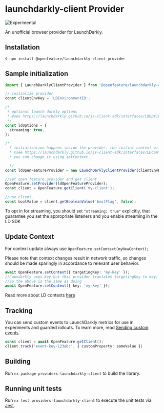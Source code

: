 # launchdarkly-client Provider

![Experimental](https://img.shields.io/badge/experimental-breaking%20changes%20allowed-yellow)

An unofficial browser provider for LaunchDarkly.

## Installation

```
$ npm install @openfeature/launchdarkly-client-provider
```

## Sample initialization

```ts
import { LaunchDarklyClientProvider } from '@openfeature/launchdarkly-client-provider';

// initialize provider
const clientEnvKey = 'LDEnvironmentID';

/*
 * optional launch darkly options
 * @see https://launchdarkly.github.io/js-client-sdk/interfaces/LDOptions.html
 */
const ldOptions = {
  streaming: true,
};

/*
  * initialization happens inside the provider, the initial context will be { anonymous: true } by default if there is not context set in Open Feature.
  * @see https://launchdarkly.github.io/js-client-sdk/interfaces/LDContextCommon.html#anonymous
  * you can change it using setContext. 

  */
const ldOpenFeatureProvider = new LaunchDarklyClientProvider(clientEnvKey, options);

//set open feature provider and get client
OpenFeature.setProvider(ldOpenFeatureProvider);
const client = OpenFeature.getClient('my-client');

//use client
const boolValue = client.getBooleanValue('boolFlag', false);
```

To opt in for streaming, you should set `"streaming: true"` explicitly, that guarantee you set the appropriate listeners and you enable streaming in the LD SDK

## Update Context

For context update always use `OpenFeature.setContext(myNewContext);`

Please note that context changes result in network traffic, so changes should be made sparingly in accordance to relevant user behavior.

```ts
await OpenFeature.setContext({ targetingKey: 'my-key' });
//Laundarkly uses key but this provider tranlates targetingKey to key;
//So the above is the same as doing
await OpenFeature.setContext({ key: 'my-key' });
```

Read more about LD contexts [here](https://launchdarkly.github.io/js-client-sdk/interfaces/LDContextCommon.html)

## Tracking

You can send custom events to LaunchDarkly metrics for use in
experiments and guarded rollouts. To learn more, read [Sending custom events](https://launchdarkly.com/docs/sdk/features/events).

```ts
const client = await OpenFeature.getClient();
client.track('event-key-123abc', { customProperty: someValue })
```

## Building

Run `nx package providers-launchdarkly-client` to build the library.

## Running unit tests

Run `nx test providers-launchdarkly-client` to execute the unit tests via [Jest](https://jestjs.io).
